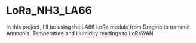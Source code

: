 # LoRa_NH3_LA66
In this project, I'll be using the LA66 LoRa module from Dragino to transmit Ammonia, Temperature and Humidity readings to LoRaWAN
